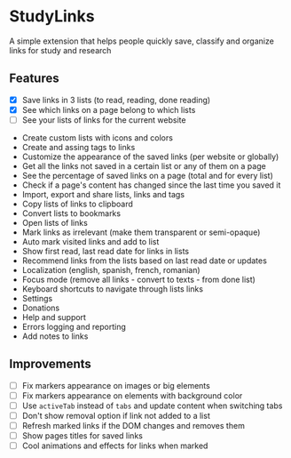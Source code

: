 # StudyLinks

A simple extension that helps people quickly save, classify and organize links
for study and research

## Features

- [x] Save links in 3 lists (to read, reading, done reading)
- [x] See which links on a page belong to which lists
- [ ] See your lists of links for the current website
- Create custom lists with icons and colors
- Create and assing tags to links
- Customize the appearance of the saved links (per website or globally)
- Get all the links not saved in a certain list or any of them on a page
- See the percentage of saved links on a page (total and for every list)
- Check if a page's content has changed since the last time you saved it
- Import, export and share lists, links and tags
- Copy lists of links to clipboard
- Convert lists to bookmarks
- Open lists of links
- Mark links as irrelevant (make them transparent or semi-opaque)
- Auto mark visited links and add to list
- Show first read, last read date for links in lists
- Recommend links from the lists based on last read date or updates
- Localization (english, spanish, french, romanian)
- Focus mode (remove all links - convert to texts - from done list)
- Keyboard shortcuts to navigate through lists links
- Settings
- Donations
- Help and support
- Errors logging and reporting
- Add notes to links

## Improvements

- [ ] Fix markers appearance on images or big elements
- [ ] Fix markers appearance on elements with background color
- [ ] Use `activeTab` instead of `tabs` and update content when switching tabs
- [ ] Don't show removal option if link not added to a list
- [ ] Refresh marked links if the DOM changes and removes them
- [ ] Show pages titles for saved links
- [ ] Cool animations and effects for links when marked
